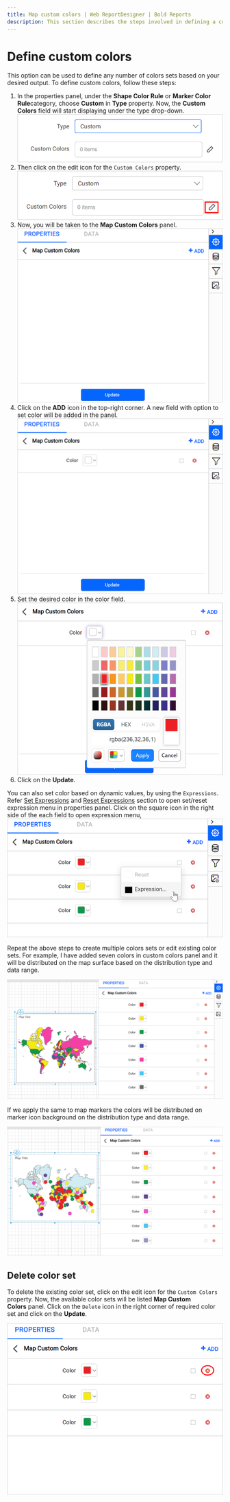 ```yaml
---
title: Map custom colors | Web ReportDesigner | Bold Reports
description: This section describes the steps involved in defining a custom colors sets to map in Bold Report Designer
---
```


# Define custom colors

This option can be used to define any number of colors sets based on your desired output. To define custom colors, follow these steps:

1. In the properties panel, under the **Shape Color Rule** or **Marker Color Rule**category, choose **Custom** in **Type** property. Now, the **Custom Colors** field will start displaying under the type drop-down.
![Map custom color field](/static/assets/on-premise/images/report-designer/report-items/map/custom-colors/custom-colors-field.png '#width=355px')
2. Then click on the edit icon for the `Custom Colors` property.
![Edit analytical and spatial link](/static/assets/on-premise/images/report-designer/report-items/map/custom-colors/edit-icon.png '#width=355px')
3. Now, you will be taken to the **Map Custom Colors** panel.
![Edit analytical and spatial link](/static/assets/on-premise/images/report-designer/report-items/map/custom-colors/panel.png '#width=355px')
4. Click on the **ADD** icon in the top-right corner. A new field with option to set color will be added in the panel.
![Add new binding expression](/static/assets/on-premise/images/report-designer/report-items/map/custom-colors/add-field.png '#width=355px')
5. Set the desired color in the color field.
![Set color](/static/assets/on-premise/images/report-designer/report-items/map/custom-colors/set-color.png '#width=355px')
6. Click on the **Update**.

You can also set color based on dynamic values, by using the `Expressions`. Refer [Set Expressions](./../../../compose-report/properties-panel/#set-expression) and [Reset Expressions](./../../../compose-report/properties-panel/#reset-expression) section to open set/reset expression menu in properties panel. Click on the square icon in the right side of the each field to open expression menu,
![Expression menu](/static/assets/on-premise/images/report-designer/report-items/map/custom-colors/expression-menu.png '#width=355px')

Repeat the above steps to create multiple colors sets or edit existing color sets. For example, I have added seven colors in custom colors panel and it will be distributed on the map surface based on the distribution type and data range.

![Multiple colors](/static/assets/on-premise/images/report-designer/report-items/map/custom-colors/multiple-colors-in-design.png '#width=410px')

If we apply the same to map markers the colors will be distributed on marker icon background on the distribution type and data range.

![Marker multiple colors](/static/assets/on-premise/images/report-designer/report-items/map/custom-colors/marker-color-rule.png '#width=410px')

## Delete color set

To delete the existing color set, click on the edit icon for the `Custom Colors` property. Now, the available color sets will be listed **Map Custom Colors** panel. Click on the `Delete` icon in the right corner of required color set and click on the **Update**.

![Delete binding expression](/static/assets/on-premise/images/report-designer/report-items/map/custom-colors/delete-custom-colors.png '#width=355px')